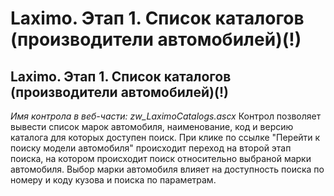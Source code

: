 ﻿---
description: 2.4.7
---
# Laximo. Этап 1. Список каталогов (производители автомобилей)(!)
## Laximo. Этап 1. Список каталогов (производители автомобилей)(!)
*Имя контрола в веб-части: zw_LaximoCatalogs.ascx*
Контрол позволяет вывести список марок автомобиля, наименование, код и версию каталога для которых доступен поиск.
При клике по ссылке "Перейти к поиску модели автомобиля" происходит переход на второй этап поиска, на котором происходит поиск относительно выбраной марки автомобиля.
Выбор марки автомобиля влияет на доступность поиска по номеру и коду кузова и поиска по параметрам.
